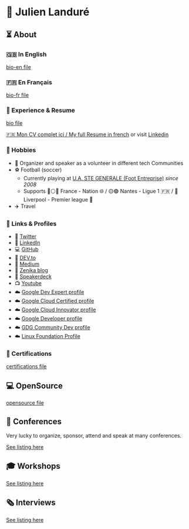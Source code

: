 # 🚀 Julien Landuré

## ⏳ About

### 🇬🇧 In English

[bio-en file](bio/bio-en.md ':include')

### 🇫🇷 En Français 

[bio-fr file](bio/bio-fr.md ':include')

### 📝 Experience & Resume

[bio file](bio/README.md ':include')

[🇫🇷 Mon CV complet ici / My full Resume in french](cv/) or visit [Linkedin](https://www.linkedin.com/in/jlandure/)

### 💚 Hobbies

- 💬 Organizer and speaker as a volunteer in different tech Communities
- ⚽ Football (soccer)
  - Currently playing at [U.A. STE GENERALE (Foot Entreprise)](https://foot44.fff.fr/recherche-clubs/?scl=27776) _since 2008_
  - Supports 🔵⚪🔴 France - Nation 🌐 / 🟡🟢 Nantes - Ligue 1 🇫🇷 / 🔴 Liverpool  - Premier league 🏴󠁧󠁢󠁥󠁮󠁧󠁿
- ✈️ Travel

### 📝 Links & Profiles

- 🧵 [Twitter](https://twitter.com/jlandure)
- 🧵 [LinkedIn](https://linkedin.com/in/jlandure)
- 💻 [GitHub](https://github.com/jlandure)
- 📝 [DEV.to](https://dev.to/jlandure)
- 📝 [Medium](https://medium.com/@jlandure)
- 📝 [Zenika blog](https://blog.zenika.com/author/jlandure2/)
- 📣 [Speakerdeck](https://speakerdeck.com/jlandure)
- 📺 [Youtube](https://www.youtube.com/playlist?list=PLdVDu8iO6zrMurVwGrFR23uw5OtGh4vFx)
- ☁️ [Google Dev Expert profile](https://developers.google.com/community/experts/directory/profile/profile-julien-landure)
- ☁️ [Google Cloud Certified profile](https://googlecloudcertified.credential.net/profile/23cbb12250b56e515cdb93d9094fe1ef49f58a66)
- ☁️ [Google Cloud Innovator profile](https://cloud.google.com/innovators/innovator?profileId=100299809483477367723)
- ☁️ [Google Developer profile](https://g.dev/jlandure)
- ☁️ [GDG Community Dev profile](https://gdg.community.dev/u/mcek2k/)
- ☁️ [Linux Foundation Profile](https://openprofile.dev/profile/jlandure)


### 🏅 Certifications

[certifications file](certifications/README.md ':include')

## 💻 OpenSource

[opensource file](opensource/README.md ':include')

## 📣 Conferences

Very lucky to organize, sponsor, attend and speak at many conferences.

[See listing here](conference/)

## 🎓 Workshops

[See listing here](workshop/)

## 🗞️ Interviews

[See listing here](./external/README.md ':include')
